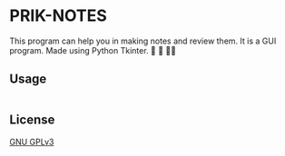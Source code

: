 # PRIK-NOTES

This program can help you in making notes and review them. It is a GUI program. Made using Python Tkinter. :notebook_with_decorative_cover: :book: :memo::pencil:
## Usage

```python
```

## License
[GNU GPLv3](https://choosealicense.com/licenses/gpl-3.0/)
